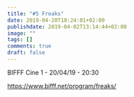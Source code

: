 ```yaml
---
title: "#5 Freaks"
date: 2019-04-20T10:24:01+02:00
publishdate: 2019-04-02T13:14:44+02:00
image: ""
tags: []
comments: true
draft: false
---
```


BIFFF Cine 1 - 20/04/19 - 20:30

<https://www.bifff.net/program/freaks/>